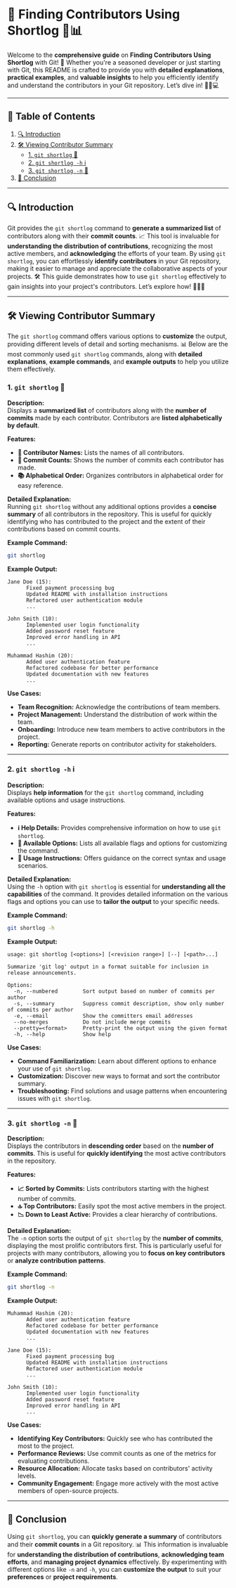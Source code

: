 # 📂 **Finding Contributors Using Shortlog** 👥📊

Welcome to the **comprehensive guide** on **Finding Contributors Using Shortlog** with Git! 🚀 Whether you're a seasoned developer or just starting with Git, this README is crafted to provide you with **detailed explanations**, **practical examples**, and **valuable insights** to help you efficiently identify and understand the contributors in your Git repository. Let’s dive in! 🏊‍♂️💻

---

## 📑 Table of Contents

1. [🔍 Introduction](#-introduction)
2. [🛠️ Viewing Contributor Summary](#-viewing-contributor-summary)
   - [1. `git shortlog` 📄](#1-git-shortlog-📄)
   - [2. `git shortlog -h` ℹ️](#2-git-shortlog--h-ℹ️)
   - [3. `git shortlog -n` 🔢](#3-git-shortlog--n-🔢)
3. [📝 Conclusion](#-conclusion)

---

## 🔍 Introduction

Git provides the `git shortlog` command to **generate a summarized list** of contributors along with their **commit counts**. 📈 This tool is invaluable for **understanding the distribution of contributions**, recognizing the most active members, and **acknowledging** the efforts of your team. By using `git shortlog`, you can effortlessly **identify contributors** in your Git repository, making it easier to manage and appreciate the collaborative aspects of your projects. 🛠️ This guide demonstrates how to use `git shortlog` effectively to gain insights into your project's contributors. Let’s explore how! 🕵️‍♂️🔧

---

## 🛠️ Viewing Contributor Summary

The `git shortlog` command offers various options to **customize** the output, providing different levels of detail and sorting mechanisms. 📊 Below are the most commonly used `git shortlog` commands, along with **detailed explanations**, **example commands**, and **example outputs** to help you utilize them effectively.

### 1. `git shortlog` 📄

**Description:**  
Displays a **summarized list** of contributors along with the **number of commits** made by each contributor. Contributors are **listed alphabetically by default**.

**Features:**
- **👥 Contributor Names:** Lists the names of all contributors.
- **🔢 Commit Counts:** Shows the number of commits each contributor has made.
- **📚 Alphabetical Order:** Organizes contributors in alphabetical order for easy reference.

**Detailed Explanation:**  
Running `git shortlog` without any additional options provides a **concise summary** of all contributors in the repository. This is useful for quickly identifying who has contributed to the project and the extent of their contributions based on commit counts.

**Example Command:**
```bash
git shortlog
```

**Example Output:**
```
Jane Doe (15):
      Fixed payment processing bug
      Updated README with installation instructions
      Refactored user authentication module
      ...

John Smith (10):
      Implemented user login functionality
      Added password reset feature
      Improved error handling in API
      ...

Muhammad Hashim (20):
      Added user authentication feature
      Refactored codebase for better performance
      Updated documentation with new features
      ...
```

**Use Cases:**
- **Team Recognition:** Acknowledge the contributions of team members.
- **Project Management:** Understand the distribution of work within the team.
- **Onboarding:** Introduce new team members to active contributors in the project.
- **Reporting:** Generate reports on contributor activity for stakeholders.

---

### 2. `git shortlog -h` ℹ️

**Description:**  
Displays **help information** for the `git shortlog` command, including available options and usage instructions.

**Features:**
- **ℹ️ Help Details:** Provides comprehensive information on how to use `git shortlog`.
- **🔧 Available Options:** Lists all available flags and options for customizing the command.
- **📜 Usage Instructions:** Offers guidance on the correct syntax and usage scenarios.

**Detailed Explanation:**  
Using the `-h` option with `git shortlog` is essential for **understanding all the capabilities** of the command. It provides detailed information on the various flags and options you can use to **tailor the output** to your specific needs.

**Example Command:**
```bash
git shortlog -h
```

**Example Output:**
```
usage: git shortlog [<options>] [<revision range>] [--] [<path>...]

Summarize 'git log' output in a format suitable for inclusion in release announcements.

Options:
  -n, --numbered        Sort output based on number of commits per author
  -s, --summary         Suppress commit description, show only number of commits per author
  -e, --email           Show the committers email addresses
  --no-merges           Do not include merge commits
  --pretty=<format>     Pretty-print the output using the given format
  -h, --help            Show help
```

**Use Cases:**
- **Command Familiarization:** Learn about different options to enhance your use of `git shortlog`.
- **Customization:** Discover new ways to format and sort the contributor summary.
- **Troubleshooting:** Find solutions and usage patterns when encountering issues with `git shortlog`.

---

### 3. `git shortlog -n` 🔢

**Description:**  
Displays the contributors in **descending order** based on the **number of commits**. This is useful for **quickly identifying** the most active contributors in the repository.

**Features:**
- **📈 Sorted by Commits:** Lists contributors starting with the highest number of commits.
- **🔝 Top Contributors:** Easily spot the most active members in the project.
- **📉 Down to Least Active:** Provides a clear hierarchy of contributions.

**Detailed Explanation:**  
The `-n` option sorts the output of `git shortlog` by the **number of commits**, displaying the most prolific contributors first. This is particularly useful for projects with many contributors, allowing you to **focus on key contributors** or **analyze contribution patterns**.

**Example Command:**
```bash
git shortlog -n
```

**Example Output:**
```
Muhammad Hashim (20):
      Added user authentication feature
      Refactored codebase for better performance
      Updated documentation with new features
      ...

Jane Doe (15):
      Fixed payment processing bug
      Updated README with installation instructions
      Refactored user authentication module
      ...

John Smith (10):
      Implemented user login functionality
      Added password reset feature
      Improved error handling in API
      ...
```

**Use Cases:**
- **Identifying Key Contributors:** Quickly see who has contributed the most to the project.
- **Performance Reviews:** Use commit counts as one of the metrics for evaluating contributions.
- **Resource Allocation:** Allocate tasks based on contributors' activity levels.
- **Community Engagement:** Engage more actively with the most active members of open-source projects.

---

## 📝 Conclusion

Using `git shortlog`, you can **quickly generate a summary** of contributors and their **commit counts** in a Git repository. 📊 This information is invaluable for **understanding the distribution of contributions**, **acknowledging team efforts**, and **managing project dynamics** effectively. By experimenting with different options like `-n` and `-h`, you can **customize the output** to suit your **preferences** or **project requirements**.

